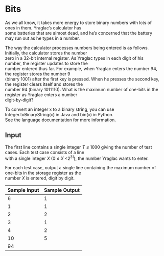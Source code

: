 # Bits

As we all know, it takes more energy to store binary numbers with lots of ones in them. Yraglac’s calculator has\
some batteries that are almost dead, and he’s concerned that the battery may run out as he types in a number.

The way the calculator processes numbers being entered is as follows. Initially, the calculator stores the number\
zero in a 32-bit internal register. As Yraglac types in each digit of his number, the register updates to store the\
number entered thus far. For example, when Yraglac enters the number 94, the register stores the number 9\
(binary 1001) after the first key is pressed. When he presses the second key, the register clears itself and stores the\
number 94 (binary 1011110). What is the maximum number of one-bits in the register as Yraglac enters a number\
digit-by-digit?

To convert an integer x to a binary string, you can use Integer.toBinaryString(x) in Java and bin(x) in Python.\
See the language documentation for more information.

## Input

The first line contains a single integer *T* ≤ 1000 giving the number of test cases. Each test case consists of a line\
with a single integer *X* (0 ≤ *X* <2<sup>31</sup>), the number Yraglac wants to enter.

For each test case, output a single line containing the maximum number of one-bits in the storage register as the\
number *X* is entered, digit by digit.

| Sample Input | Sample Output |
| ---          | ---           |
| 6            | 1             |
| 1            | 1             |
| 2            | 2             |
| 3            | 1             |
| 4            | 2             |
| 10           | 5             |
| 94           |               |